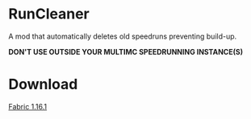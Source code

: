 # RunCleaner
A mod that automatically deletes old speedruns preventing build-up.

**DON'T USE OUTSIDE YOUR MULTIMC SPEEDRUNNING INSTANCE(S)**

# Download
[Fabric 1.16.1](https://github.com/iiiiiiiris/RunCleaner/releases/latest)
